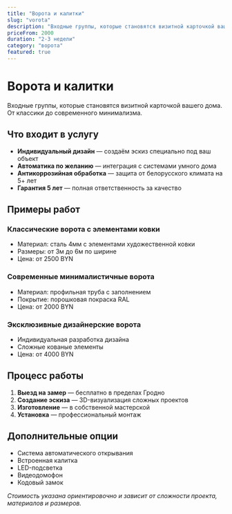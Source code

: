 ```yaml
---
title: "Ворота и калитки"
slug: "vorota"
description: "Входные группы, которые становятся визитной карточкой вашего дома"
priceFrom: 2000
duration: "2-3 недели"
category: "ворота"
featured: true
---
```


# Ворота и калитки

Входные группы, которые становятся визитной карточкой вашего дома. От классики до современного минимализма.

## Что входит в услугу

- **Индивидуальный дизайн** — создаём эскиз специально под ваш объект
- **Автоматика по желанию** — интеграция с системами умного дома
- **Антикоррозийная обработка** — защита от белорусского климата на 5+ лет
- **Гарантия 5 лет** — полная ответственность за качество

## Примеры работ

### Классические ворота с элементами ковки
- Материал: сталь 4мм с элементами художественной ковки
- Размеры: от 3м до 6м по ширине
- Цена: от 2500 BYN

### Современные минималистичные ворота
- Материал: профильная труба с заполнением
- Покрытие: порошковая покраска RAL
- Цена: от 2000 BYN

### Эксклюзивные дизайнерские ворота
- Индивидуальная разработка дизайна
- Сложные кованые элементы
- Цена: от 4000 BYN

## Процесс работы

1. **Выезд на замер** — бесплатно в пределах Гродно
2. **Создание эскиза** — 3D-визуализация сложных проектов
3. **Изготовление** — в собственной мастерской
4. **Установка** — профессиональный монтаж

## Дополнительные опции

- Система автоматического открывания
- Встроенная калитка
- LED-подсветка
- Видеодомофон
- Кодовый замок

*Стоимость указана ориентировочно и зависит от сложности проекта, материалов и размеров.*
